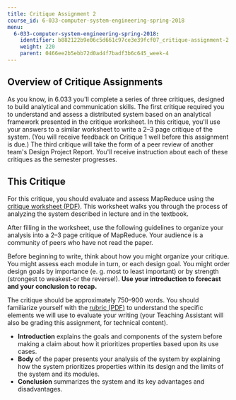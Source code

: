 ```yaml
---
title: Critique Assignment 2
course_id: 6-033-computer-system-engineering-spring-2018
menu:
  6-033-computer-system-engineering-spring-2018:
    identifier: b882122b9e06c5d661c97ce3e39fcf07_critique-assignment-2
    weight: 220
    parent: 0466ee2b5ebb72d0ad4f7badf3b6c645_week-4
---
```

Overview of Critique Assignments
--------------------------------

As you know, in 6.033 you'll complete a series of three critiques, designed to build analytical and communication skills. The first critique required you to understand and assess a distributed system based on an analytical framework presented in the critique worksheet. In this critique, you'll use your answers to a similar worksheet to write a 2–3 page critique of the system. (You will receive feedback on Critique 1 well before this assignment is due.) The third critique will take the form of a peer review of another team's Design Project Report. You'll receive instruction about each of these critiques as the semester progresses.

This Critique
-------------

For this critique, you should evaluate and assess MapReduce using the [critique worksheet (PDF)](https://open-learning-course-data.s3.amazonaws.com/6-033-computer-system-engineering-spring-2018/35980840d44ecd95ad8eec4fda5f3030_MIT6_033S18_Crit2Worksheet.pdf). This worksheet walks you through the process of analyzing the system described in lecture and in the textbook.

After filling in the worksheet, use the following guidelines to organize your analysis into a 2–3 page critique of MapReduce. Your audience is a community of peers who have not read the paper.

Before beginning to write, think about how you might organize your critique. You might assess each module in turn, or each design goal. You might order design goals by importance (e. g. most to least important) or by strength (strongest to weakest-or the reverse!). **Use your introduction to forecast and your conclusion to recap.**

The critique should be approximately 750–900 words. You should familiarize yourself with the [rubric (PDF)](https://open-learning-course-data.s3.amazonaws.com/6-033-computer-system-engineering-spring-2018/2c8eaac631f2d2324fa77fe0ffa313dd_MIT6_033S18_Crit2Rubric.pdf) to understand the specific elements we will use to evaluate your writing (your Teaching Assistant will also be grading this assignment, for technical content).

*   **Introduction** explains the goals and components of the system before making a claim about how it prioritizes properties based upon its use cases.
*   **Body** of the paper presents your analysis of the system by explaining how the system prioritizes properties within its design and the limits of the system and its modules.
*   **Conclusion** summarizes the system and its key advantages and disadvantages.